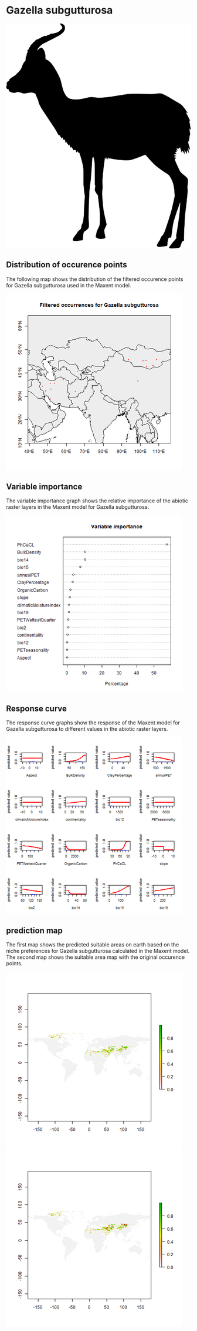 # Gazella subgutturosa 

![](image_taxa.png) 

## Distribution of occurence points 
The following map shows the distribution of the filtered occurence points for Gazella subgutturosa used in the Maxent model. 

![](occurrences.png)
    
## Variable importance 
The variable importance graph shows the relative importance of the abiotic raster layers in the  Maxent model for Gazella subgutturosa. 

![](valid_maxent_variable_importance.png)
    
## Response curve 
The response curve graphs show the response of the Maxent model for Gazella subgutturosa to different values in the abiotic raster layers. 

![](valid_maxent_response_curve.png)
    
## prediction map 
The first map shows the predicted suitable areas on earth based on the niche preferences for Gazella subgutturosa calculated in the Maxent model. The second map shows the suitable area map with the original occurence points.

![](prediction_map.png)
![](prediction_occurence_map.png)
    
